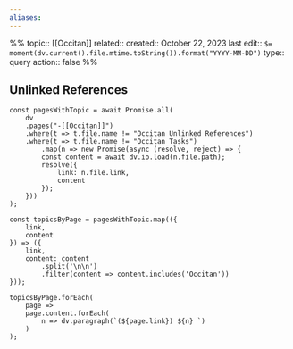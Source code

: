 ```yaml
---
aliases:
---
```

%%
topic:: [[Occitan]]
related:: 
created:: October 22, 2023
last edit:: `$= moment(dv.current().file.mtime.toString()).format("YYYY-MM-DD")`
type:: query
action:: false
%%
## Unlinked References

```dataviewjs
const pagesWithTopic = await Promise.all(
    dv
    .pages("-[[Occitan]]")
    .where(t => t.file.name != "Occitan Unlinked References")
    .where(t => t.file.name != "Occitan Tasks")
        .map(n => new Promise(async (resolve, reject) => {
        const content = await dv.io.load(n.file.path);
        resolve({
            link: n.file.link,
            content
        });
    }))
);

const topicsByPage = pagesWithTopic.map(({
    link,
    content
}) => ({
    link,
    content: content
	    .split('\n\n')
        .filter(content => content.includes('Occitan'))
}));

topicsByPage.forEach(
    page =>
    page.content.forEach(
        n => dv.paragraph(`(${page.link}) ${n} `)
    )
);
```




